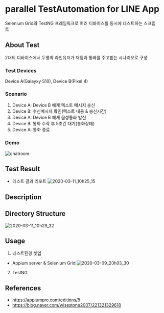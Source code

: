 # parallel TestAutomation for LINE App
Selenium Grid와 TestNG 프레임워크로 여러 디바이스를 동시에 테스트하는 스크립트 

## About Test
2대의 디바이스에서 두명의 라인유저가 채팅과 통화를 주고받는 시나리오로 구성

### Test Devices
Device A(Galayxy S10), Device B(Pixel 4)

### Scenario
1. Device A: Device B 에게 텍스트 메시지 송신
2. Device B: 수신메시지 확인(텍스트 내용 & 송신시간)
3. Device A: Device B 에게 음성통화 발신
4. Device B: 통화 수락 후 5초간 대기(통화상태)
4. Device A: 통화 종료

### Demo
![chatroom](https://user-images.githubusercontent.com/25470405/76373396-a3e85780-6383-11ea-9269-d100f22d626a.gif)


## Test Result
* 테스트 결과 리포트
![2020-03-11_10h25_15](https://user-images.githubusercontent.com/25470405/76374294-1f4b0880-6386-11ea-8d1b-3524916f4860.gif)



## Description



## Directory Structure
![2020-03-11_10h29_32](https://user-images.githubusercontent.com/25470405/76375550-730b2100-6389-11ea-932c-b0c93f1f9b75.png)


## Usage
1. 테스트환경 셋업
* Appium server & Selenium Grid 
![2020-03-09_20h03_30](https://user-images.githubusercontent.com/25470405/76375629-a0f06580-6389-11ea-8b52-b373c2c8c838.png)

2. TestNG

## References
* https://appiumpro.com/editions/5
* https://blog.naver.com/wisestone2007/221321329618
